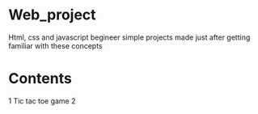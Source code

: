 # Web_project
Html, css and javascript begineer simple projects made just after getting familiar with these concepts

# Contents
1 Tic tac toe game
2
